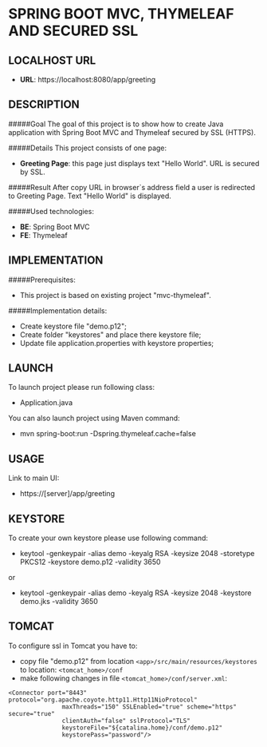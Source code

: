 SPRING BOOT MVC, THYMELEAF AND SECURED SSL
==========================================


LOCALHOST URL
-------------

* **URL**: https://localhost:8080/app/greeting


DESCRIPTION
-----------

#####Goal
The goal of this project is to show how to create Java application with Spring Boot MVC and Thymeleaf
secured by SSL (HTTPS).

#####Details
This project consists of one page:
* **Greeting Page**: this page just displays text "Hello World". URL is secured by SSL.

#####Result 
After copy URL in browser`s address field a user is redirected to Greeting Page. Text "Hello World" is displayed.

#####Used technologies:
* **BE**: Spring Boot MVC
* **FE**: Thymeleaf


IMPLEMENTATION
-----------

#####Prerequisites:
* This project is based on existing project "mvc-thymeleaf".

#####Implementation details:
* Create keystore file "demo.p12";
* Create folder "keystores" and place there keystore file;
* Update file application.properties with keystore properties;

  

LAUNCH
------

To launch project please run following class: 
* Application.java

You can also launch project using Maven command:
* mvn spring-boot:run -Dspring.thymeleaf.cache=false


USAGE
-----

Link to main UI:
* https://[server]/app/greeting


KEYSTORE
--------

To create your own keystore please use following command:
* keytool -genkeypair -alias demo -keyalg RSA -keysize 2048 -storetype PKCS12 -keystore demo.p12 -validity 3650

or

* keytool -genkeypair -alias demo -keyalg RSA -keysize 2048 -keystore demo.jks -validity 3650


TOMCAT
------

To configure ssl in Tomcat you have to:
* copy file "demo.p12" from location ``<app>/src/main/resources/keystores`` to location: ``<tomcat_home>/conf``
* make following changes in file ``<tomcat_home>/conf/server.xml``:

```              
<Connector port="8443" protocol="org.apache.coyote.http11.Http11NioProtocol"
               maxThreads="150" SSLEnabled="true" scheme="https" secure="true"
               clientAuth="false" sslProtocol="TLS" 
			   keystoreFile="${catalina.home}/conf/demo.p12"			   
			   keystorePass="password"/>